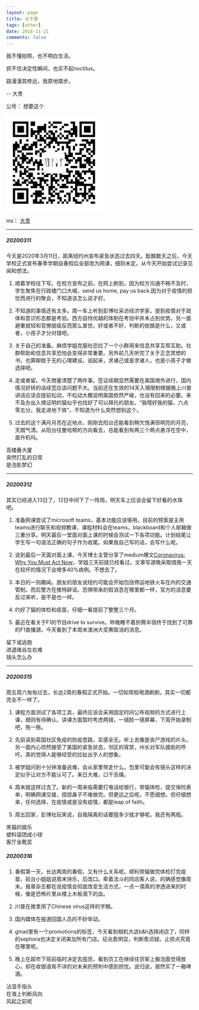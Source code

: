 ```yaml
---
layout: page
title: 关于我
tags: [other]
date: 2018-11-21
comments: false
---
```

    
我不懂拍照，也不明白生活。

抓不住决定性瞬间，也买不起noctilux。

路漫漫其修远，我原地踏步。

-- 大贵

公号： 想要这个

![](/assets/img/qr.jpg)

ins： [大贵](https://www.instagram.com/doiquy77/)

---

##### 20200311

今天是2020年3月11日，距离纽约州宣布紧急状态过去四天。酝酿数天之后，今天学校正式宣布春季学期自春假后全部改为网课，细则未定。从今天开始尝试记录见闻和想法。

1. 顺着学校往下写。在校方宣布之前，在网上刷到，因为校方沟通不畅不及时，学生聚焦在行政楼门口大喊，send us home, pay us back.因为对于疫情的担忧而进行的聚会，不知道该怎么说才好。

2. 不知道的事情还有太多。周一车上听到彭博社采访经济学家，提到疫情对于政体和意识形态都是考验。西方自恃优越的体制在考验中并未占到优势。另一面避重就轻和官僚层级反而那么普世。好或者不好，判断的依据是什么，又或者，小孩子才分对错吧。

3. 关于自己的准备。麻烦学姐克服社恐拉了一个小群用来信息共享互帮互助。社群帮助和信息共享恐怕会变得非常重要。另外前几天听完了关于正念冥想的书，也算聊胜于无的心理建设。说起来，求诸己或是求诸人，也是小孩子才做选择吧。

4. 走或者留。今天商量清楚了两件事。签证续期显然需要在美国境外进行，国内情况好转的话续签应该问题不大。当前还在生效的14天入境限制根据晚上川普讲话应该会提前松动，不松动大概说明美国依然严峻，也没有回来的必要。来不及办出入境证明的猫似乎也找好了可以拜托的朋友。“我喂好我的猫，六点零五分。我走进地下铁”。不知道为什么突然想到这个。

5. 过去的这个满月月亮在近地点，刚刚去阳台还能看到稍欠饱满但明亮的月亮，天朗气清。从阳台往曼哈顿的方向看去，总能看到有两三个两点悬浮在空中，直升机吗。

高楼叠大厦<br/>突然打乱的日常<br/>是泡影梦幻

---

##### 20200312

其实已经进入13日了，12日中间下了一阵雨，明天车上应该会留下好看的水珠吧。

1. 准备网课尝试了microsoft teams，基本功能应该够用。目前的预案是主用teams进行聊天和视频教课，课程材料会在teams，blackboard和个人邮箱做三重分享。明天最后一堂面对面上课的时候会测试一下各项功能。计划结尾让学生写一句语法正确的句子作为收尾。如果我自己写的话，会写什么呢。

2. 说到最后一天面对面上课，今天博士主管分享了medium爆文[Coronavirus: Why You Must Act Now](https://medium.com/@tomaspueyo/coronavirus-act-today-or-people-will-die-f4d3d9cd99ca)，学姐三天前就已经看过。文章写道晚采取措施一天在较坏的情况下会增多40%病例。不想去了。

3. 本日的一则趣闻。朋友的朋友说纽约可能会开始包括停运地铁火车在内的交通管制，而后警方在推特辟谣。恐惧带来的假消息在哪里都一样，官方的消息要反过来听，是不是也一样。

4. 约好了猫的体检和疫苗，仔细一看提前了整整三个月。

5. 最近在看关于F1的节目drive to survive。昨晚睡不着折腾半宿终于找到了可靠的F1直播源。今天看到了本周末澳洲大奖赛取消的消息。

留下或逃跑<br/>进退维谷左右难<br/>镜头怎么办

---

##### 20200315

周五周六匆匆过去，长达2周的春假正式开始。一切如常般喝酒刷剧，其实一切都完全不一样了。

1. 课程方面测试了各项工具，最终应该会采用固定时间公布视频的方式进行上课，细则有待确认。讲课方面暂时考虑两镜，一镜脸一镜屏幕，下周开始录制吧，拖一拖。

2. 先前读到英国社区免疫的防疫思路，实感全无。听上去像是丧尸游戏的片头。另一面内心坦然接受了美国的紧急状态，邻区的宵禁，州长对军队援助的呼吁。真的觉得人能够经受的拉扯出乎人的想象。

3. 被学姐问到十分钟准备逃难，会从家里带走什么。包里可能会有镜头这样的决定似乎让对方不能认可了。来日大难，口干舌燥。

4. 周末就这样过去了。新的一周来临需要打电话给银行，带猫体检，提交保险表单，明确网课交接，捏捏鼻子不难做完。但更远之后呢。不愿细想。但仔细想来，任何选择，在疫情或是没有疫情，都是leap of faith。

5. 周五回家，彭博社玩笑说，自我隔离的话要囤多少就才够呢。我还有两瓶。

黑猫的娱乐<br/>塑料袋团成小球<br/>客厅金靴奖

##### 20200316

1. 春假第一天，长达两周的春假，又有什么关系呢。顺利带猫做完体检打完疫苗，前台小姐姐说周末快乐，后改口。牵着法斗的同店客人说，的确感觉像周末。报章杂志都在说疫情会彻底改变生活方式，一点一滴真的渗透进来的时候，像是恐怖片里从楼上木板滴下的血。

2. 川普在推里用了Chinese virus这样的字眼。

3. 国内媒体在报道回国人员的不妙举动。

4. gmail里有一个promotions的标签，今天看到相机大店b&h选择闭店了，同样的sephora也决定关闭美加所有门店。征兆愈明显，判断愈迟疑。止损点究竟在哪里呢。

5. 晚上在超市下班前临时决定去囤货，看到员工在继续往货架上搬泡面觉得放心，却在收银语焉不详的对未来的预判中感到担忧。说归说，居然买了一箱啤酒。

沾湿手指头<br/>在海上判断风向<br/>风起之前呢

